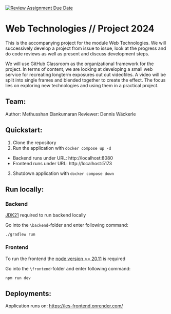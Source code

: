 [![Review Assignment Due Date](https://classroom.github.com/assets/deadline-readme-button-24ddc0f5d75046c5622901739e7c5dd533143b0c8e959d652212380cedb1ea36.svg)](https://classroom.github.com/a/gQyBcnrC)
# Web Technologies // Project 2024
This is the accompanying project for the module Web Technologies. We will successively develop a project from issue to issue, look at the progress and do code reviews as well as present and discuss development steps.

We will use GitHub Classroom as the organizational framework for the project. In terms of content, we are looking at developing a small web service for recreating longterm exposures out out videofiles. A video will be split into single frames and blended together to create the effect. The focus lies on exploring new technologies and using them in a practical project. 

## Team:
Author: Methusshan Elankumaran
Reviewer: Dennis Wäckerle

## Quickstart:
1. Clone the repository
2. Run the application with `docker compose up -d`
  - Backend runs under URL: http://localhost:8080
  - Frontend runs under URL: http://localhost:5173
3. Shutdown application with `docker compose down`

## Run locally:

### Backend

[JDK21](https://www.oracle.com/java/technologies/javase/jdk21-archive-downloads.html) required to run backend locally

Go into the `\backend`-folder and enter following command:

`./gradlew run`  

### Frontend

To run the frontend the [node version >= 20.11](https://nodejs.org/en/download/package-manager) is required

Go into the `\frontend`-folder and enter following command:

`npm run dev`

## Deployments:
Application runs on: https://les-frontend.onrender.com/
